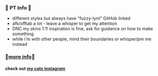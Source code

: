 ### 🐾 **PT Info** 🐾
- different styles but always have "fuzzy-lynt" GitHub linked
- afk/offtab a lot - leave a whisper to get my attention
- DNC my skins 1:1! inspiration is fine, ask for guidance on how to make something
- while i'm with other people, mind their boundaries or whisper/pm me instead
### 🐾[more info](https://fuzzy-lynt.carrd.co/)🐾

#### check out [my cats instagram](https://instagram.com/gaga_and_me)
